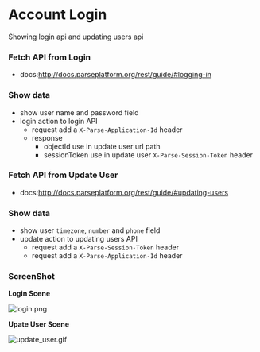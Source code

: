 # Account Login
Showing login api and updating users api

### Fetch API from Login
- docs:http://docs.parseplatform.org/rest/guide/#logging-in

### Show data
- show user name and password field
- login action to login API
    - request add a `X-Parse-Application-Id` header
    - response
        - objectId use in update user url path
        - sessionToken use in update user `X-Parse-Session-Token` header

### Fetch API from Update User
- docs:http://docs.parseplatform.org/rest/guide/#updating-users

### Show data
- show user `timezone`, `number` and `phone` field
- update action to updating users API
    - request add a `X-Parse-Session-Token` header
    - request add a `X-Parse-Application-Id` header

### ScreenShot

**Login Scene**

![login.png](./images/screenshot_login.png)

**Upate User Scene**

![update_user.gif](./images/screenshot_update_user.png)

